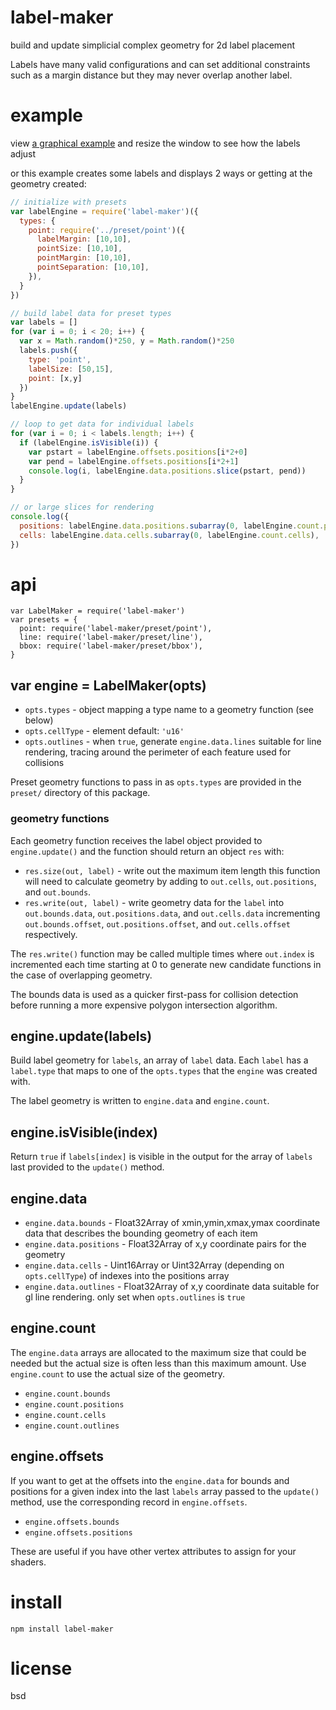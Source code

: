 # label-maker

build and update simplicial complex geometry for 2d label placement

Labels have many valid configurations and can set additional constraints such as a margin distance
but they may never overlap another label.

# example

view [a graphical example](https://substack.net/wip/label2.html) and resize the window to see how the
labels adjust

or this example creates some labels and displays 2 ways or getting at the geometry created:

``` js
// initialize with presets
var labelEngine = require('label-maker')({
  types: {
    point: require('../preset/point')({
      labelMargin: [10,10],
      pointSize: [10,10],
      pointMargin: [10,10],
      pointSeparation: [10,10],
    }),
  }
})

// build label data for preset types
var labels = []
for (var i = 0; i < 20; i++) {
  var x = Math.random()*250, y = Math.random()*250
  labels.push({
    type: 'point',
    labelSize: [50,15],
    point: [x,y]
  })
}
labelEngine.update(labels)

// loop to get data for individual labels
for (var i = 0; i < labels.length; i++) {
  if (labelEngine.isVisible(i)) {
    var pstart = labelEngine.offsets.positions[i*2+0]
    var pend = labelEngine.offsets.positions[i*2+1]
    console.log(i, labelEngine.data.positions.slice(pstart, pend))
  }
}

// or large slices for rendering
console.log({
  positions: labelEngine.data.positions.subarray(0, labelEngine.count.positions),
  cells: labelEngine.data.cells.subarray(0, labelEngine.count.cells),
})
```

# api

```
var LabelMaker = require('label-maker')
var presets = {
  point: require('label-maker/preset/point'),
  line: require('label-maker/preset/line'),
  bbox: require('label-maker/preset/bbox'),
}
```

## var engine = LabelMaker(opts)

* `opts.types` - object mapping a type name to a geometry function (see below)
* `opts.cellType` - element default: `'u16'`
* `opts.outlines` - when `true`, generate `engine.data.lines` suitable for line rendering,
  tracing around the perimeter of each feature used for collisions

Preset geometry functions to pass in as `opts.types` are provided in the `preset/` directory of this
package.

### geometry functions

Each geometry function receives the label object provided to `engine.update()` and the function
should return an object `res` with:

* `res.size(out, label)` - write out the maximum item length this function will need to calculate
  geometry by adding to `out.cells`, `out.positions`, and `out.bounds`.
* `res.write(out, label)` - write geometry data for the `label` into `out.bounds.data`,
  `out.positions.data`, and `out.cells.data` incrementing `out.bounds.offset`,
  `out.positions.offset`, and `out.cells.offset` respectively.

The `res.write()` function may be called multiple times where `out.index` is incremented each time
starting at 0 to generate new candidate functions in the case of overlapping geometry.

The bounds data is used as a quicker first-pass for collision detection before running a more
expensive polygon intersection algorithm.

## engine.update(labels)

Build label geometry for `labels`, an array of `label` data. Each `label` has a `label.type` that
maps to one of the `opts.types` that the `engine` was created with.

The label geometry is written to `engine.data` and `engine.count`. 

## engine.isVisible(index)

Return `true` if `labels[index]` is visible in the output for the array of `labels` last provided to
the `update()` method.

## engine.data

* `engine.data.bounds` - Float32Array of xmin,ymin,xmax,ymax coordinate data that describes the
  bounding geometry of each item
* `engine.data.positions` - Float32Array of x,y coordinate pairs for the geometry
* `engine.data.cells` - Uint16Array or Uint32Array (depending on `opts.cellType`) of indexes into
  the positions array
* `engine.data.outlines` - Float32Array of x,y coordinate data suitable for gl line rendering.
  only set when `opts.outlines` is `true`

## engine.count

The `engine.data` arrays are allocated to the maximum size that could be needed but the actual size
is often less than this maximum amount. Use `engine.count` to use the actual size of the geometry.

* `engine.count.bounds`
* `engine.count.positions`
* `engine.count.cells`
* `engine.count.outlines`

## engine.offsets

If you want to get at the offsets into the `engine.data` for bounds and positions for a given index
into the last `labels` array passed to the `update()` method, use the corresponding
record in `engine.offsets`.

* `engine.offsets.bounds`
* `engine.offsets.positions`

These are useful if you have other vertex attributes to assign for your shaders.

# install

```
npm install label-maker
```

# license

bsd
